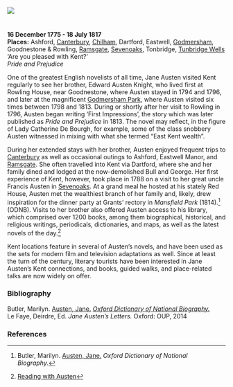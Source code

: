 <a href="https://dev.visual-essays.app"><img src="https://dev-visual-essays.netlify.app/images/ve-button.png"></a>
<param ve-config title="Jane Austen" author="Susan Civale" layout="vtl" 
banner="https://stor.artstor.org/stor/a8bc686a-046f-4df8-8946-dd34baf364cc" description="Susan Civale discusses the many family visits to Kent of famous English novelist Jane Austen and how these might be reflected in her writing.">

<!-- Global Entities -->
<param ve-entity eid="Q29303" title="Canterbury">
<param ve-entity eid="Q1004824" title="Chilham">
<param ve-entity eid="Q17529295" title="Godmersham Park">
<param ve-entity eid="Q736439" title="Ramsgate">
<param ve-entity eid="Q939838" title="Sevenoaks">
<param ve-entity eid="Q665489" title="Tunbridge Wells">

<!-- Base map centred on Canterbury -->
<param ve-map center="Q29303" zoom="10">

<!-- Historical map layers -->
<param ve-map-layer active allmaps allmaps-id="3cec6f180298eeb9" title="Mudge 1801">

#

**16 December 1775 - 18 July 1817**    
**Places:** Ashford, [Canterbury](/austen/austen-canterbury), [Chilham](/austen/austen-chilham), Dartford, Eastwell, [Godmersham](/austen/austen-godmersham), Goodnestone & Rowling, [Ramsgate](/austen/austen-ramsgate), [Sevenoaks](/austen/austen-sevenoaks), Tonbridge, [Tunbridge Wells](/austen/austen-tunbridge-wells)   
‘Are you pleased with Kent?’   
_Pride and Prejudice_
<param ve-image url="https://upload.wikimedia.org/wikipedia/commons/2/2a/CassandraAusten-JaneAusten%28c.1810%29_intensified.jpg" label="Jane Austen" attribution="Cassandra Austen (1773-1845), digitally processed by Amano1, Public domain, via Wikimedia Commons">

One of the greatest English novelists of all time, Jane Austen visited Kent regularly to see her brother, Edward Austen Knight, who lived first at Rowling House, near Goodnestone, where Austen stayed in 1794 and 1796, and later at the magnificent [Godmersham Park](/austen/austen-godmersham), where Austen visited six times between 1798 and 1813.  During or shortly after her visit to Rowling in 1796, Austen began writing ‘First Impressions’, the story which was later published as _Pride and Prejudice_ in 1813.  The novel may reflect, in the figure of Lady Catherine De Bourgh, for example, some of the class snobbery Austen witnessed in mixing with what she termed “East Kent wealth”. 
<param ve-image url="https://stor.artstor.org/stor/16f50fe5-af80-4d10-a5f4-9820d3e7c63c" label="Back view of Godmersham Park" attribution="Martin Crowther">
<param ve-map primary center="Q17529295" zoom="10">
<param ve-entity eid="Q26324024">
<param ve-entity eid="Q17529295" aliases="Godmersham Park">

During her extended stays with her brother, Austen enjoyed frequent trips to [Canterbury](/austen/austen/-canterbury) as well as occasional outings to Ashford, Eastwell Manor, and [Ramsgate](/austen/austen-ramsgate).  She often travelled into Kent via Dartford, where she and her family dined and lodged at the now-demolished Bull and George.  Her first experience of Kent, however, took place in 1788 on a visit to her great uncle Francis Austen in [Sevenoaks](/austen/austen-sevenoaks).  At a grand meal he hosted at his stately Red House, Austen met the wealthiest branch of her family and, likely, drew inspiration for the dinner party at Grants’ rectory in _Mansfield Park_ (1814).[^ref1] (ODNB).  Visits to her brother also offered Austen access to his library, which comprised over 1200 books, among them biographical, historical, and religious writings, periodicals, dictionaries, and maps, as well as the latest novels of the day.[^ref2] 
<param ve-image iiif url="https://upload.wikimedia.org/wikipedia/commons/7/77/Eastwell_Manor_Hotel%2C_Boughton_Lees_-_geograph.org.uk_-_129089.jpg" label="Eastwell Manor Hotel, Boughton Lees - geograph.org.uk" attribution="Penny Mayes / Eastwell Manor Hotel, Boughton Lees" license="CC BY-SA 2.0">
<param ve-map primary center="Q2540442" zoom="10">
<param ve-entity eid="Q725261" aliases="Ashford">
<param ve-entity eid="Q2540442" aliases="Eastwell Manor">
<param ve-entity eid="Q17545495" aliases="Red House">

Kent locations feature in several of Austen’s novels, and have been used as the sets for modern film and television adaptations as well.  Since at least the turn of the century, literary tourists have been interested in Jane Austen’s Kent connections, and books, guided walks, and place-related talks are now widely on offer. 
<param ve-image url="https://upload.wikimedia.org/wikipedia/commons/3/31/The_Red_House%2C_Sevenoaks-geograph.org-3419824.jpg" label="The Red House, Sevenoaks -geograph.org" attribution="N. Chadwick / The Red House" license="CC BY-SA 2.0">

### Bibliography 
Butler, Marilyn.  [Austen, Jane.](https://doi.org/10.1093/ref:odnb/904) [_Oxford Dictionary of National Biography._](https://www.oxforddnb.com/view/10.1093/ref:odnb/9780198614128.001.0001/odnb-9780198614128-e-904)   
Le Faye, Deirdre, Ed. _Jane Austen’s Letters._ Oxford: OUP, 2014
<param ve-image url="https://stor.artstor.org/stor/c86080d7-264e-47fd-b156-9033306d9c0e" label="Steps in the grounds of Godmersham Park" attribution="Martin Crowther">

### References

[^ref1]: Butler, Marilyn.  [Austen, Jane.](https://doi.org/10.1093/ref:odnb/904) _Oxford Dictionary of National Biography._
[^ref2]: [Reading with Austen](https://readingwithaustenblog.com/)  

